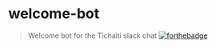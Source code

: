 # welcome-bot
> Welcome bot for the Tichaiti slack chat
[![forthebadge](https://forthebadge.com/images/badges/built-with-love.svg)](https://forthebadge.com)
